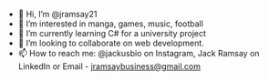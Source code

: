 - 👋 Hi, I’m @jramsay21
- 👀 I’m interested in manga, games, music, football
- 🌱 I’m currently learning C# for a university project
- 💞️ I’m looking to collaborate on web development.
- 📫 How to reach me: @jackusbio on Instagram, Jack Ramsay on LinkedIn or Email - jramsaybusiness@gmail.com 

<!---
jramsay21/jramsay21 is a ✨ special ✨ repository because its `README.md` (this file) appears on your GitHub profile.
You can click the Preview link to take a look at your changes.
--->
